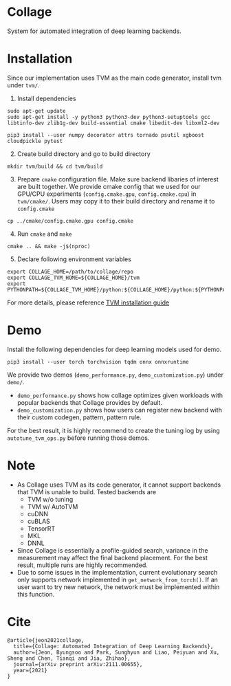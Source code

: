 # Collage
System for automated integration of deep learning backends. 

# Installation
Since our implementation uses TVM as the main code generator, install tvm under `tvm/`.
1. Install dependencies
```
sudo apt-get update
sudo apt-get install -y python3 python3-dev python3-setuptools gcc libtinfo-dev zlib1g-dev build-essential cmake libedit-dev libxml2-dev
```
```
pip3 install --user numpy decorator attrs tornado psutil xgboost cloudpickle pytest
```

2. Create build directory and go to build directory
```
mkdir tvm/build && cd tvm/build
```
3. Prepare `cmake` configuration file. Make sure backend libaries of interest are built together. We provide cmake config that we used for our GPU/CPU experiments (`config.cmake.gpu`, `config.cmake.cpu`) in `tvm/cmake/`. Users may copy it to their build directory and rename it to `config.cmake`
 ```
 cp ../cmake/config.cmake.gpu config.cmake
 ```
4. Run `cmake` and `make`
```
cmake .. && make -j$(nproc)
```
5. Declare following environment variables
```
export COLLAGE_HOME=/path/to/collage/repo
export COLLAGE_TVM_HOME=${COLLAGE_HOME}/tvm
export PYTHONPATH=${COLLAGE_TVM_HOME}/python:${COLLAGE_HOME}/python:${PYTHONPATH}
```

For more details, please reference [TVM installation guide](https://tvm.apache.org/docs/install/index.html)

# Demo
Install the following dependencies for deep learning models used for demo.
```
pip3 install --user torch torchvision tqdm onnx onnxruntime
```

We provide two demos (`demo_performance.py`, `demo_customization.py`) under `demo/`. 
* `demo_performance.py` shows how collage optimizes given workloads with popular backends that Collage provides by default.
* `demo_customization.py` shows how users can register new backend with their custom codegen, pattern, pattern rule.

For the best result, it is highly recommend to create the tuning log by using `autotune_tvm_ops.py` before running those demos.


# Note
* As Collage uses TVM as its code generator, it cannot support backends that TVM is unable to build. Tested backends are
  * TVM w/o tuning
  * TVM w/ AutoTVM
  * cuDNN
  * cuBLAS
  * TensorRT
  * MKL
  * DNNL
* Since Collage is essentially a profile-guided search, variance in the measurement may affect the final backend placement. For the best result, multiple runs are highly recommended. 
* Due to some issues in the implementation, current evolutionary search only supports network implemented in `get_network_from_torch()`. If an user want to try new network, the network must be implemented within this function.


# Cite
```
@article{jeon2021collage,
  title={Collage: Automated Integration of Deep Learning Backends},
  author={Jeon, Byungsoo and Park, Sunghyun and Liao, Peiyuan and Xu, Sheng and Chen, Tianqi and Jia, Zhihao},
  journal={arXiv preprint arXiv:2111.00655},
  year={2021}
}
```
